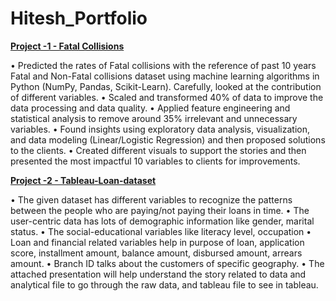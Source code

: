 # Hitesh_Portfolio

[**Project -1 - Fatal Collisions**](https://github.com/Hitesh150497/Fatal_collisions_MachineLearning_python)

•	Predicted the rates of Fatal collisions with the reference of past 10 years Fatal and Non-Fatal collisions dataset using machine learning algorithms in Python (NumPy, Pandas, Scikit-Learn). Carefully, looked at the contribution of different variables.
•	Scaled and transformed 40% of data to improve the data processing and data quality.
•	Applied feature engineering and statistical analysis to remove around 35% irrelevant and unnecessary variables.
•	Found insights using exploratory data analysis, visualization, and data modeling (Linear/Logistic Regression) and then proposed solutions to the clients.
•	Created different visuals to support the stories and then presented the most impactful 10 variables to clients for improvements.

[**Project -2 - Tableau-Loan-dataset**](https://github.com/Hitesh150497/Tableau_loan_dataset)

•	The given dataset has different variables to recognize the patterns between the people who are paying/not paying their loans in time.
•	The user-centric data has lots of demographic information like gender, marital status.
•	The social-educational variables like literacy level, occupation
•	Loan and financial related variables help in purpose of loan, application score, installment amount, balance amount, disbursed amount, arrears amount.
•	Branch ID talks about the customers of specific geography.
•	The attached presentation will help understand the story related to data and analytical file to go through the raw data, and tableau file to see in tableau.
